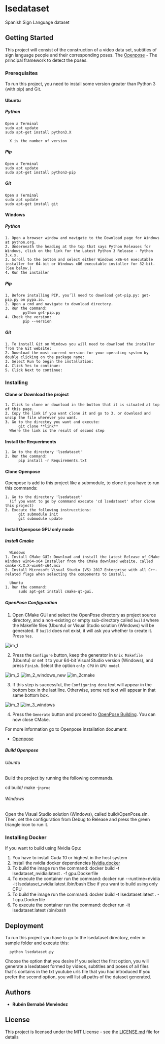 # lsedataset
Spanish Sign Language dataset 

## Getting Started

This project will consist of the construction of a video data set, subtitles of sign language people and their corresponding poses.
The [Openpose](https://github.com/CMU-Perceptual-Computing-Lab/openpose/) - The principal framework to detect the poses.

### Prerequisites

To run this project, you need to install some version greater than Python 3 (with pip) and Git.

#### Ubuntu
##### Python

```
Open a Terminal
sudo apt update
sudo apt-get install python3.X 

  X is the number of version
```

##### Pip

```
Open a Terminal
sudo apt update
sudo apt-get install python3-pip
```

##### Git

```
Open a Terminal
sudo apt update
sudo apt-get install git
```

#### Windows

##### Python

```
1. Open a browser window and navigate to the Download page for Windows at python.org.
2. Underneath the heading at the top that says Python Releases for Windows, click on the link for the Latest Python 3 Release - Python 3.x.x. 
3. Scroll to the bottom and select either Windows x86-64 executable installer for 64-bit or Windows x86 executable installer for 32-bit. (See below.)
4. Run the installer
```
##### Pip

```
1. Before installing PIP, you’ll need to download get-pip.py: get-pip.py on pypa.io.
2. Open a cmd and navigate to download directory.
3. Run the command:
        python get-pip.py
4. Check the version:
        pip --version
```

##### Git

```
1. To install Git on Windows you will need to download the installer from the Git website:
2. Download the most current version for your operating system by double clicking on the package name:
3. Select Run to begin the installation:
4. Click Yes to continue:
5. Click Next to continue:
```

### Installing

#### Clone or Download the project

```
1. Click to clone or download in the button that it is situated at top of this page.
2. Copy the link if you want clone it and go to 3. or download and unzip the file wherever you want.
3. Go to the directoy you want and execute:
      git clone **link** 
  Where the link is the result of second step
```

#### Install the Requeriments
```
1. Go to the directory 'lsedataset' 
2. Run the command:
      pip install -r Requirements.txt
```

#### Clone Openpose

Openpose is add to this project like a submodule, to clone it you have to run this commands:

```
1. Go to the directory 'lsedataset' 
  (if you want to go by commmand execute 'cd lsedataset' after clone this project)
2. Execute the following instrucctions:
      git submodule init
      git submodule update
```
#### Install Openpose GPU only mode

##### Install Cmake

```
  Windows
1. Install CMake GUI: Download and install the Latest Release of CMake Windows win64-x64 Installer from the CMake download website, called cmake-X.X.X-win64-x64.msi
2. Install Microsoft Visual Studio (VS) 2017 Enterprise with all C++-related flags when selecting the components to install.

  Ubuntu
1. Run the command:
      sudo apt-get install cmake-qt-gui.
```

##### OpenPose Configuration

1. Open CMake GUI and select the OpenPose directory as project source directory, and a non-existing or empty sub-directory called `build` where the Makefile files (Ubuntu) or Visual Studio solution (Windows) will be generated. If `build` does not exist, it will ask you whether to create it. Press `Yes`.

![im_1](https://user-images.githubusercontent.com/37367277/70981368-48286e00-20b5-11ea-85d0-972237b70146.png)

2. Press the `Configure` button, keep the generator in `Unix Makefile` (Ubuntu) or set it to your 64-bit Visual Studio version (Windows), and press `Finish`. Select the option `only CPU` in `GPU model`

![im_2](https://user-images.githubusercontent.com/37367277/70981357-46f74100-20b5-11ea-9bcb-ff40e19cd600.png)
![im_2_windows_new](https://user-images.githubusercontent.com/37367277/70981361-478fd780-20b5-11ea-9f22-18d1f9f6d746.png)
![im_2cmake](https://user-images.githubusercontent.com/37367277/70981362-478fd780-20b5-11ea-9eff-6e0b196d5372.png)

3. If this step is successful, the `Configuring done` text will appear in the bottom box in the last line. Otherwise, some red text will appear in that same bottom box.

![im_3](https://user-images.githubusercontent.com/37367277/70981363-48286e00-20b5-11ea-8213-550a509ed200.png)
![im_3_windows](https://user-images.githubusercontent.com/37367277/70981364-48286e00-20b5-11ea-9969-b6dd9f96f941.png)

4. Press the `Generate` button and proceed to [OpenPose Building](#openpose-building). You can now close CMake.


For more information go to Openpose installation document:
* [Openpose](https://github.com/CMU-Perceptual-Computing-Lab/openpose/blob/master/doc/installation.md) 

##### Build Openpose

###### Ubuntu

Build the project by running the following commands.

cd build/
make -j`nproc`

###### Windows

Open the Visual Studio solution (Windows), called build/OpenPose.sln. Then, set the configuration from Debug to Release and press the green triangle icon to run it.

### Installing Docker

If you want to build using Nvidia Gpu:
  1. You have to install Cuda 10 or highest in the host system
  2. Install the nvidia docker dependencies
      [Nvidia.docker](https://github.com/NVIDIA/nvidia-docker)
  3. To build the image run the command:
      docker build -t lsedataset_nvidia:latest . -f gpu.Dockerfile
  4. To execute the container run the command:
      docker run --runtime=nvidia -it lsedataset_nvidia:latest /bin/bash
Else if you want to build using only CPU
  1. To build the image run the command:
      docker build -t lsedataset:latest . -f cpu.Dockerfile
  2. To execute the container run the command:
      docker run -it lsedataset:latest /bin/bash

## Deployment

Tu run this project you have to go to the lsedataset directory, enter in sample folder and execute this:

```
  python lsedataset.py 
```
Choose the option that you desire
  If you select the first option, you will generate a lsedataset formed by videos, subtitles and poses of all files that`s contains in the txt youtube urls file that you had introduced
  If you prefer the second option, you will list all paths of the dataset generated.

## Authors

* **Rubén Bernabé Menéndez** 


## License

This project is licensed under the MIT License - see the [LICENSE.md](LICENSE.md) file for details



